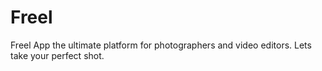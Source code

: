 # Freel
Freel App the ultimate platform for photographers and video editors. Lets take your perfect shot.
